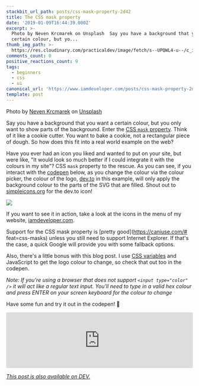```yaml
---
stackbit_url_path: posts/css-mask-property-2d42
title: The CSS mask property
date: '2019-01-09T16:44:39.000Z'
excerpt: >-
  Photo by Neven Krcmarek on Unsplash  Say you have a background that you want a
  certain colour, but yo...
thumb_img_path: >-
  https://res.cloudinary.com/practicaldev/image/fetch/s--UPQWL4-u--/c_imagga_scale,f_auto,fl_progressive,h_420,q_auto,w_1000/https://thepracticaldev.s3.amazonaws.com/i/fzgrjq82fzh5gtm4jur5.jpg
comments_count: 0
positive_reactions_count: 9
tags:
  - beginners
  - css
  - ui
canonical_url: 'https://www.iamdeveloper.com/posts/css-mask-property-2d42/'
template: post
---
```



Photo by [Neven Krcmarek](https://unsplash.com/photos/0TH1H1rq_eY?utm_source=unsplash&utm_medium=referral&utm_content=creditCopyText "Neven Krcmarek on unsplash.com") on [Unsplash](https://unsplash.com/search/photos/cookie-cutter?utm_source=unsplash&utm_medium=referral&utm_content=creditCopyText "unsplash.com website")

Say you have a background that you want a certain colour, but you only want to show parts of the background. Enter the [CSS 
`mask`
 property](https://developer.mozilla.org/en-US/docs/Web/CSS/mask "MDN documentation for the CSS mask property"). Think of it like a cookie cutter. You want to bake a cookie, not a rectangular piece of dough. So how does this fit into a real world example on the web?

Have you ever had an icon you liked and wanted to put on your site, but were like, "It would look so much better if I could integrate it with the colours in my site"? CSS 
`mask`
 property to the rescue. As you can see, if you interact with the [codepen](https://codepen.io) below, as you change the colour via the colour picker, the colour of the logo, [dev.to](https://dev.to "dev.to website") in this example, will only apply the background colour to the parts of the SVG that are filled. Shout out to [simpleicons.org](https://simpleicons.org "simpleicons.org website") for the dev.to icon!

![](https://www.iamdeveloper.com/static/css-mask-property-in-actio-acec5ed6b7d7c56fea5542832dfd6cca.gif)

If you want to see it in action, take a look at the icons in the menu of my website, [iamdeveloper.com](https://www.iamdeveloper.com "www.iamdeveloper.com web site").

Support for the CSS mask property is [pretty good](https://caniuse.com/# feat=css-masks) unless you still need to support Internet Explorer. If that's the case, a quick Google will provide you with some fallback options.

Also, there's a little bonus with this blog post. I use [CSS variables](https://developer.mozilla.org/en-US/docs/Web/CSS/Using_CSS_variables) and JavaScript to get the logo colour to change, so check that out too in the codepen.

*Note: If you're using a browser that does not support 
`<input type="color" />`
 it will act like a regular text input. You'll need to type in a valid hex colour and press ENTER on your screen keyboard for the colour to change*

Have some fun and try it out in the codepen! 👋


<iframe class="liquidTag" src="https://dev.to/embed/codepen?args=https%3A%2F%2Fcodepen.io%2Fnickytonline%2Fpen%2Febxrpv" style="border: 0; width: 100%;"></iframe>


*[This post is also available on DEV.](https://dev.to/nickytonline/css-mask-property-2d42)*


<script>
const parent = document.getElementsByTagName('head')[0];
const script = document.createElement('script');
script.type = 'text/javascript';
script.src = 'https://cdnjs.cloudflare.com/ajax/libs/iframe-resizer/4.1.1/iframeResizer.min.js';
script.charset = 'utf-8';
script.onload = function() {
    window.iFrameResize({}, '.liquidTag');
};
parent.appendChild(script);
</script>    
